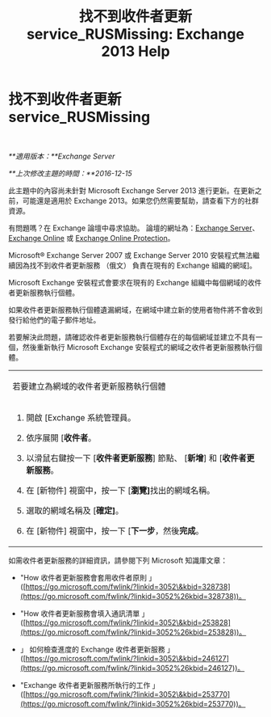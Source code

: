 ﻿---
title: '找不到收件者更新 service_RUSMissing: Exchange 2013 Help'
TOCTitle: 找不到收件者更新 service_RUSMissing
ms:assetid: 920fbf51-d5e4-4ac6-869f-7f1c5d9a3024
ms:mtpsurl: https://technet.microsoft.com/zh-tw/library/ms.exch.setupreadiness.rusmissing(v=EXCHG.150)
ms:contentKeyID: 50473742
ms.date: 05/21/2018
mtps_version: v=EXCHG.150
ms.translationtype: MT
---

# 找不到收件者更新 service\_RUSMissing

 

_**適用版本：**Exchange Server_

_**上次修改主題的時間：**2016-12-15_

此主題中的內容尚未針對 Microsoft Exchange Server 2013 進行更新。在更新之前，可能還是適用於 Exchange 2013。如果您仍然需要幫助，請查看下方的社群資源。

有問題嗎？在 Exchange 論壇中尋求協助。 論壇的網址為：[Exchange Server](https://go.microsoft.com/fwlink/p/?linkid=60612)、 [Exchange Online](https://go.microsoft.com/fwlink/p/?linkid=267542) 或 [Exchange Online Protection](https://go.microsoft.com/fwlink/p/?linkid=285351)。

Microsoft® Exchange Server 2007 或 Exchange Server 2010 安裝程式無法繼續因為找不到收件者更新服務 （俄文） 負責在現有的 Exchange 組織的網域\]。

Microsoft Exchange 安裝程式會要求在現有的 Exchange 組織中每個網域的收件者更新服務執行個體。

如果收件者更新服務執行個體遺漏網域，在網域中建立新的使用者物件將不會收到發行給他們的電子郵件地址。

若要解決此問題，請確認收件者更新服務執行個體存在的每個網域並建立不具有一個，然後重新執行 Microsoft Exchange 安裝程式的網域之收件者更新服務執行個體。


<table>
<colgroup>
<col style="width: 100%" />
</colgroup>
<tbody>
<tr class="odd">
<td><p>若要建立為網域的收件者更新服務執行個體</p></td>
</tr>
<tr class="even">
<td><ol>
<li><p>開啟 [Exchange 系統管理員。</p></li>
<li><p>依序展開 [<strong>收件者</strong>。</p></li>
<li><p>以滑鼠右鍵按一下 [<strong>收件者更新服務</strong>] 節點、 [<strong>新增</strong>] 和 [<strong>收件者更新服務</strong>。</p></li>
<li><p>在 [新物件] 視窗中，按一下 [<strong>瀏覽]</strong>找出的網域名稱。</p></li>
<li><p>選取的網域名稱及 [<strong>確定]</strong>。</p></li>
<li><p>在 [新物件] 視窗中，按一下 [<strong>下一步</strong>，然後<strong>完成</strong>。</p></li>
</ol></td>
</tr>
</tbody>
</table>


如需收件者更新服務的詳細資訊，請參閱下列 Microsoft 知識庫文章：

  - "How 收件者更新服務會套用收件者原則 」 ([https://go.microsoft.com/fwlink/?linkid=3052\&kbid=328738](https://go.microsoft.com/fwlink/?linkid=3052%26kbid=328738))。

  - "How 收件者更新服務會填入通訊清單 」 ([https://go.microsoft.com/fwlink/?linkid=3052\&kbid=253828](https://go.microsoft.com/fwlink/?linkid=3052%26kbid=253828))。

  - 」 如何檢查進度的 Exchange 收件者更新服務 」 ([https://go.microsoft.com/fwlink/?linkid=3052\&kbid=246127](https://go.microsoft.com/fwlink/?linkid=3052%26kbid=246127))。

  - "Exchange 收件者更新服務所執行的工作 」 ([https://go.microsoft.com/fwlink/?linkid=3052\&kbid=253770](https://go.microsoft.com/fwlink/?linkid=3052%26kbid=253770))。

